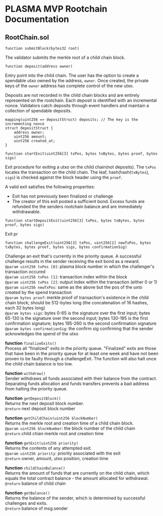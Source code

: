 # PLASMA MVP Rootchain Documentation
## RootChain.sol

```solidity
function submitBlock(bytes32 root)
```
The validator submits the merkle root of a child chain block.  

```solidity
function deposit(address owner)
```
Entry point into the child chain. The user has the option to create a spendable utxo owned by the address, `owner`. Once created, the private keys of the `owner` address has complete control of the new utxo.

Deposits are not recorded in the child chain blocks and are entirely represented on the rootchain. Each deposit is identified with an incremental nonce. Validators catch deposits through event handlers and maintain a collection of spendable deposits.
```solidity
mapping(uint256 => depositStruct) deposits; // The key is the incrementing nonce
struct depositStruct {
    address owner;
    uint256 amount;
    uint256 created_at;
}
```

```solidity
function startExit(uint256[3] txPos, bytes txBytes, bytes proof, bytes sigs)
```
Exit procedure for exiting a utxo on the child chain(not deposits). The `txPos` locates the transaction on the child chain. The leaf, hash(hash(`txBytes`), `sigs`) is checked against the block header using the `proof`.

A valid exit satisfies the following properties:
  - Exit has not previously been finalized or challenge
  - The creator of this exit posted a sufficient bond. Excess funds are refunded the the senders rootchain balance and are immediately withdrawable.

```solidity
function startDepositExit(uint256[3] txPos, bytes txBytes, bytes proof, bytes sigs)
```
Exit pr

```solidity
function challengeExit(uint256[3] txPos, uint256[2] newTxPos, bytes txBytes, bytes proof, bytes sigs, bytes confirmationSig)
```
Challenge an exit that's currently in the priority queue. A successful challenge results in the sender receiving the exit bond as a reward.  
`@param uint256 txPos [0]`: plasma block number in which the challenger's transaction occured  
`@param uint256 txPos [1]`: transaction index within the block  
`@param uint256 txPos [2]`: output index within the transaction (either 0 or 1)  
`@param uint256 newTxPos`: same as the above but the pos of the uxto created by the spend transaction  
`@param bytes proof`: merkle proof of transaction's existence in the child chain block; should be 512-bytes long (the concatenation of 16 hashes, each 32 bytes long)  
`@param bytes sigs`: bytes 0-65 is the signature over the first input; bytes 65-130 is the signature over the second input; bytes 130-195 is the first confirmation signature; bytes 195-260 is the second confirmation signature  
`@param bytes confirmationSig`: the confirm sig confirming that the sender acknowledges the spend of the utxo  

**function** `finalizeExits()`  
Process all "finalized" exits in the priority queue. "Finalized" exits are those that have been in the priority queue for at least one week and have not been proven to be faulty through a challengeExit. The function will also halt once the child chain balance is too low.  

**function** `withdraw()`  
Sender withdraws all funds associated with their balance from the contract. Separating funds allocation and funds transfers prevents a bad address from halting the priority queue.  

**function** `getDepositBlock()`  
Returns the next deposit block number.  
`@return` next deposit block number  

**function** `getChildChain(uint256 blockNumber)`  
Returns the merkle root and creation time of a child chain block.  
`@param uint256 blockNumber`: the block number of the child chain  
`@return` child chian merkle root and creation time  

**function** `getExit(uint256 priority)`  
Returns the contents of any attempted exit.  
`@param uint256 priority`: priority associated with the exit  
`@return` owner, amount, utxo position, creation time  

**function** `childChainBalance()`  
Returns the amount of funds that are currently on the child chain, which equals the total contract balance - the amount allocated for withdrawal.  
`@return` balance of child chain  

**function** `getBalance()`  
Returns the balance of the sender, which is determined by successful challenges and exits.  
`@return` balance of msg.sender  
